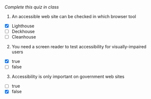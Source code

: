*Complete this quiz in class*

1. An accessible web site can be checked in which browser tool

- [x] Lighthouse
- [ ] Deckhouse
- [ ] Cleanhouse

2. You need a screen reader to test accessibility for visually-impaired users

- [x] true
- [ ] false

3. Accessibility is only important on government web sites
   
- [ ] true
- [x] false